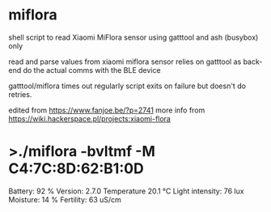 # miflora
shell script to read Xiaomi MiFlora sensor using gatttool and ash (busybox) only 

read and parse values from xiaomi miflora sensor 
relies on gatttool as back-end do the actual comms with the BLE device

gatttool/miflora times out regularly
script exits on failure but doesn't do retries.

edited from https://www.fanjoe.be/?p=2741 
more info from https://wiki.hackerspace.pl/projects:xiaomi-flora 


# >./miflora -bvltmf -M C4:7C:8D:62:B1:0D

Battery: 92 %
Version: 2.7.0
Temperature 20.1 °C
Light intensity: 76 lux
Moisture: 14 %
Fertility: 63 uS/cm

